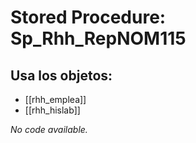 # Stored Procedure: Sp_Rhh_RepNOM115

## Usa los objetos:
- [[rhh_emplea]]
- [[rhh_hislab]]

*No code available.*
